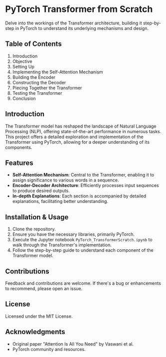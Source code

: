 
# PyTorch Transformer from Scratch

Delve into the workings of the Transformer architecture, building it step-by-step in PyTorch to understand its underlying mechanisms and design.

## Table of Contents
1. Introduction
2. Objective
3. Setting Up
4. Implementing the Self-Attention Mechanism
5. Building the Encoder
6. Constructing the Decoder
7. Piecing Together the Transformer
8. Testing the Transformer
9. Conclusion

## Introduction
The Transformer model has reshaped the landscape of Natural Language Processing (NLP), offering state-of-the-art performance in numerous tasks. This project offers a detailed exploration and implementation of the Transformer using PyTorch, allowing for a deeper understanding of its components.

## Features
- **Self-Attention Mechanism**: Central to the Transformer, enabling it to assign significance to various words in a sequence.
- **Encoder-Decoder Architecture**: Efficiently processes input sequences to produce desired outputs.
- **In-depth Explanations**: Each section is accompanied by detailed explanations, facilitating better understanding.

## Installation & Usage
1. Clone the repository.
2. Ensure you have the necessary libraries, primarily PyTorch.
3. Execute the Jupyter notebook `PyTorch_TransformerScratch.ipynb` to walk through the Transformer's implementation.
4. Follow the step-by-step guide to understand each component of the Transformer model.

## Contributions
Feedback and contributions are welcome. If there's a bug or enhancements to recommend, please open an issue.

## License
Licensed under the MIT License.

## Acknowledgments
- Original paper "Attention Is All You Need" by Vaswani et al.
- PyTorch community and resources.
